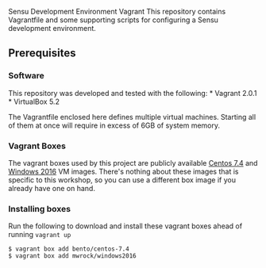 Sensu Development Environment Vagrant
This repository contains Vagrantfile and some supporting scripts for configuring a Sensu development environment.

## Prerequisites
### Software
This repository was developed and tested with the following:
	* Vagrant 2.0.1
	* VirtualBox 5.2

The Vagrantfile enclosed here defines multiple virtual machines. Starting all of them at once will require in excess of 6GB of system memory.

### Vagrant Boxes
The vagrant boxes used by this project are publicly available [Centos 7.4][1] and [Windows 2016][2] VM images. There's nothing about these images that is specific to this workshop, so you can use a different box image if you already have one on hand. 

### Installing boxes

Run the following to download and install these vagrant boxes ahead of running `vagrant up`

```
$ vagrant box add bento/centos-7.4
$ vagrant box add mwrock/windows2016
```

[1]: https://app.vagrantup.com/bento/boxes/centos-7.4
[2]: https://app.vagrantup.com/mwrock/boxes/Windows2016